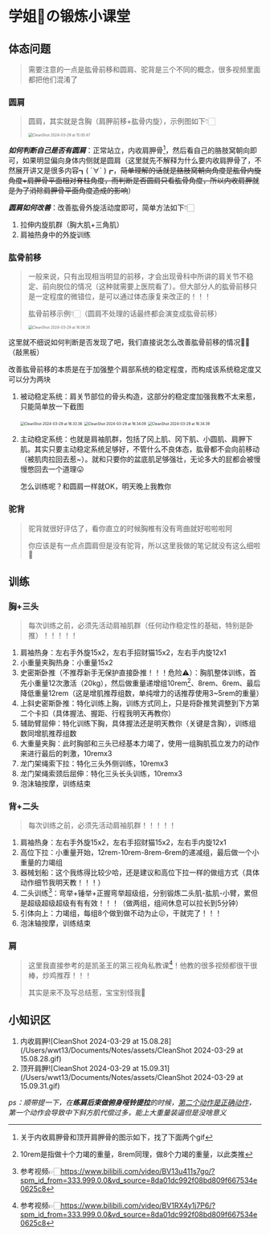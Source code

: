 # 学姐🥵の锻炼小课堂

## 体态问题

>   需要注意的一点是肱骨前移和圆肩、驼背是三个不同的概念，很多视频里面都把他们混淆了

### 圆肩

>   圆肩，其实就是含胸（肩胛前移+肱骨内旋），示例图如下👇🏻
>
>   <img src="/Users/wwt13/Documents/Notes/assets/CleanShot 2024-03-29 at 15.00.47.png" alt="CleanShot 2024-03-29 at 15.00.47" style="zoom: 50%;" />

***如何判断自己是否有圆肩***：正常站立，内收肩胛骨[^1]，然后看自己的胳肢窝朝向即可，如果明显偏向身体内侧就是圆肩（这里就先不解释为什么要内收肩胛骨了，不然展开讲又是很多内容┓( ´∀` )┏，~~简单理解的话就是胳肢窝朝向角度是肱骨内旋角度+肩胛骨平面相对脊柱角度，而判断是否圆肩只看肱骨角度，所以内收肩胛就是为了消除肩胛骨平面角度造成的影响~~）

***圆肩如何改善***：改善肱骨外旋活动度即可，简单方法如下👇🏻

1.   拉伸内旋肌群（胸大肌+三角肌）
2.   肩袖热身中的外旋训练

### 肱骨前移

>   一般来说，只有出现相当明显的前移，才会出现骨科中所讲的肩关节不稳定、前向脱位的情况（这种就需要上医院看了）。但大部分人的肱骨前移只是一定程度的微错位，是可以通过体态康复来改正的！！！
>
>   肱骨前移示例👇🏻（圆肩不处理的话最终都会演变成肱骨前移）
>
>   <img src="/Users/wwt13/Documents/Notes/assets/CleanShot 2024-03-29 at 16.06.35.png" alt="CleanShot 2024-03-29 at 16.06.35" style="zoom:50%;" />

这里就不细说如何判断是否发现了吧，我们直接说怎么改善肱骨前移的情况👨‍🏫（敲黑板）

改善肱骨前移的本质是在于加强整个肩部系统的稳定程度，而构成该系统稳定度又可以分为两块

1.   被动稳定系统：肩关节部位的骨头构造，这部分的稳定度加强我教不太来惹，只能简单放一下截图

     <img src="/Users/wwt13/Documents/Notes/assets/CleanShot 2024-03-29 at 16.33.36.png" alt="CleanShot 2024-03-29 at 16.33.36" style="zoom:50%;" />

     <img src="/Users/wwt13/Documents/Notes/assets/CleanShot 2024-03-29 at 16.34.09.png" alt="CleanShot 2024-03-29 at 16.34.09" style="zoom:50%;" />

     <img src="/Users/wwt13/Documents/Notes/assets/CleanShot 2024-03-29 at 16.34.39.png" alt="CleanShot 2024-03-29 at 16.34.39" style="zoom:50%;" />

2.   主动稳定系统：也就是肩袖肌群，包括了冈上肌、冈下肌、小圆肌、肩胛下肌。其实只要主动稳定系统足够好，不管什么不良体态，肱骨都不会向前移动（被肌肉拉回去惹~）。就和只要你的盆底肌足够强壮，无论多大的屁都会被慢慢憋回去一个道理😛

     怎么训练呢？和圆肩一样就OK，明天晚上我教你

### 驼背

>   驼背就很好评估了，看你直立的时候胸椎有没有弯曲就好啦啦啦阿
>
>   你应该是有一点点圆肩但是没有驼背，所以这里我做的笔记就没有这么细啦🥺

## 训练

### 胸+三头

>   每次训练之前，必须先活动肩袖肌群（任何动作稳定性的基础，特别是卧推）！！！！！

1.   肩袖热身：左右手外旋15x2，左右手招财猫15x2，左右手内旋12x1
2.   小重量夹胸热身：小重量15x2
3.   史密斯卧推（不推荐新手无保护直接卧推！！！危险⚠️）：胸肌整体训练，首先小重量12次激活（20kg），然后做重量递增组10rem[^2]、8rem、6rem、最后降低重量12rem（这是增肌推荐组数，单纯增力的话推荐使用3~5rem的重量）
4.   上斜史密斯卧推：特化训练上胸，训练方式同上，只是将卧推凳调整到下方第二个卡扣（具体握法、握距、行程我明天再教你）
5.   辅助臂屈伸：特化训练下胸，具体握法还是明天教你（关键是含胸），训练组数同增肌推荐组数
6.   大重量夹胸：此时胸部和三头已经基本力竭了，使用一组胸肌孤立发力的动作来进行最后的刺激，10remx3
7.   龙门架绳索下拉：特化三头外侧训练，10remx3
8.   龙门架绳索颈后屈伸：特化三头长头训练，10remx3
9.   泡沫轴按摩，训练结束

### 背+二头

>   每次训练之前，必须先活动肩袖肌群！！！！！

1.   肩袖热身：左右手外旋15x2，左右手招财猫15x2，左右手内旋12x1
2.   高位下拉：小重量开始，12rem-10rem-8rem-6rem的递减组，最后做一个小重量的力竭组
3.   器械划船：这个我练得比较少哈，还是建议和高位下拉一样的做组方式（具体动作细节我明天教！！！）
4.   二头训练[^3]：弯举+锤举+正握弯举超级组，分别锻炼二头肌-肱肌-小臂，累但是超级超级超级有有有效！！！（做两组，组间休息可以拉长到5分钟）
5.   引体向上：力竭组，每组8个做到做不动为止😖，干就完了！！！
6.   泡沫轴按摩，训练结束

### 肩

>   这里我直接参考的是凯圣王的第三视角私教课[^4]！他教的很多视频都很干很棒，炒鸡推荐！！！
>
>   其实是来不及写总结惹，宝宝别怪我🥹

## 小知识区

[^1]: 关于内收肩胛骨和顶开肩胛骨的图示如下，找了下面两个gif

1.   内收肩胛![CleanShot 2024-03-29 at 15.08.28](/Users/wwt13/Documents/Notes/assets/CleanShot 2024-03-29 at 15.08.28.gif)
2.   顶开肩胛![CleanShot 2024-03-29 at 15.09.31](/Users/wwt13/Documents/Notes/assets/CleanShot 2024-03-29 at 15.09.31.gif)

*ps：顺带提一下，在**练肩后束做俯身哑铃提拉**的时候，<u>第二个动作是正确动作</u>，第一个动作会导致中下斜方肌代偿过多，能上大重量装逼但是没啥意义*

[^2]: 10rem是指做十个力竭的重量，8rem同理，做8个力竭的重量，以此类推
[^3]: 参考视频👉🏻https://www.bilibili.com/video/BV13u411s7go/?spm_id_from=333.999.0.0&vd_source=8da01dc992f08bd809f667534e0625c8
[^4]: 参考视频👉🏻https://www.bilibili.com/video/BV1RX4y1j7P6/?spm_id_from=333.999.0.0&vd_source=8da01dc992f08bd809f667534e0625c8